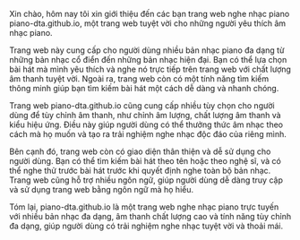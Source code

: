 Xin chào, hôm nay tôi xin giới thiệu đến các bạn trang web nghe nhạc piano piano-dta.github.io, một trang web tuyệt vời cho những người yêu thích âm nhạc piano.

Trang web này cung cấp cho người dùng nhiều bản nhạc piano đa dạng từ những bản nhạc cổ điển đến những bản nhạc hiện đại. Bạn có thể lựa chọn bài hát mà mình yêu thích và nghe nó trực tiếp trên trang web với chất lượng âm thanh tuyệt vời. Ngoài ra, trang web còn có một tính năng tìm kiếm thông minh giúp bạn tìm kiếm bài hát một cách dễ dàng và nhanh chóng.

Trang web piano-dta.github.io cũng cung cấp nhiều tùy chọn cho người dùng để tùy chỉnh âm thanh, như chỉnh âm lượng, chất lượng âm thanh và kiểu hiệu ứng. Điều này giúp người dùng có thể thưởng thức âm nhạc theo cách mà họ muốn và tạo ra trải nghiệm nghe nhạc độc đáo của riêng mình.

Bên cạnh đó, trang web còn có giao diện thân thiện và dễ sử dụng cho người dùng. Bạn có thể tìm kiếm bài hát theo tên hoặc theo nghệ sĩ, và có thể nghe thử trước bài hát trước khi quyết định nghe toàn bộ bản nhạc. Trang web cũng hỗ trợ nhiều ngôn ngữ, giúp người dùng dễ dàng truy cập và sử dụng trang web bằng ngôn ngữ mà họ hiểu.

Tóm lại, piano-dta.github.io là một trang web nghe nhạc piano trực tuyến với nhiều bản nhạc đa dạng, âm thanh chất lượng cao và tính năng tùy chỉnh đa dạng, giúp người dùng có trải nghiệm nghe nhạc tuyệt vời và thoải mái.
